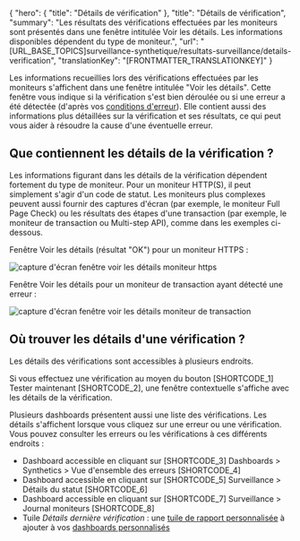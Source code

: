 {
  "hero": {
    "title": "Détails de vérification"
  },
  "title": "Détails de vérification",
  "summary": "Les résultats des vérifications effectuées par les moniteurs sont présentés dans une fenêtre intitulée Voir les détails. Les informations disponibles dépendent du type de moniteur.",
  "url": "[URL_BASE_TOPICS]surveillance-synthetique/resultats-surveillance/details-verification",
  "translationKey": "[FRONTMATTER_TRANSLATIONKEY]"
}

Les informations recueillies lors des vérifications effectuées par les moniteurs s'affichent dans une fenêtre intitulée "Voir les détails". Cette fenêtre vous indique si la vérification s'est bien déroulée ou si une erreur a été détectée (d'après vos [conditions d'erreur]([LINK_URL_1])). Elle contient aussi des informations plus détaillées sur la vérification et ses résultats, ce qui peut vous aider à résoudre la cause d'une éventuelle erreur.

## Que contiennent les détails de la vérification ?

Les informations figurant dans les détails de la vérification dépendent fortement du type de moniteur. Pour un moniteur HTTP(S), il peut simplement s'agir d'un code de statut. Les moniteurs plus complexes peuvent aussi fournir des captures d'écran (par exemple, le moniteur Full Page Check) ou les résultats des étapes d'une transaction (par exemple, le moniteur de transaction ou Multi-step API), comme dans les exemples ci-dessous.

Fenêtre Voir les détails (résultat "OK") pour un moniteur HTTPS :

![capture d'écran fenêtre voir les détails moniteur https]([LINK_URL_2])

Fenêtre Voir les détails pour un moniteur de transaction ayant détecté une erreur :

![capture d'écran fenêtre voir les détails moniteur de transaction]([LINK_URL_3])

## Où trouver les détails d'une vérification ?

Les détails des vérifications sont accessibles à plusieurs endroits.

Si vous effectuez une vérification au moyen du bouton [SHORTCODE_1] Tester maintenant [SHORTCODE_2], une fenêtre contextuelle s'affiche avec les détails de la vérification.

Plusieurs dashboards présentent aussi une liste des vérifications. Les détails s'affichent lorsque vous cliquez sur une erreur ou une vérification. Vous pouvez consulter les erreurs ou les vérifications à ces différents endroits :

- Dashboard accessible en cliquant sur [SHORTCODE_3] Dashboards > Synthetics > Vue d'ensemble des erreurs [SHORTCODE_4]
- Dashboard accessible en cliquant sur [SHORTCODE_5] Surveillance > Détails du statut [SHORTCODE_6]
- Dashboard accessible en cliquant sur [SHORTCODE_7] Surveillance > Journal moniteurs [SHORTCODE_8]
- Tuile *Détails dernière vérification* : une [tuile de rapport personnalisée]([LINK_URL_4]) à ajouter à vos [dashboards personnalisés]([LINK_URL_5])
